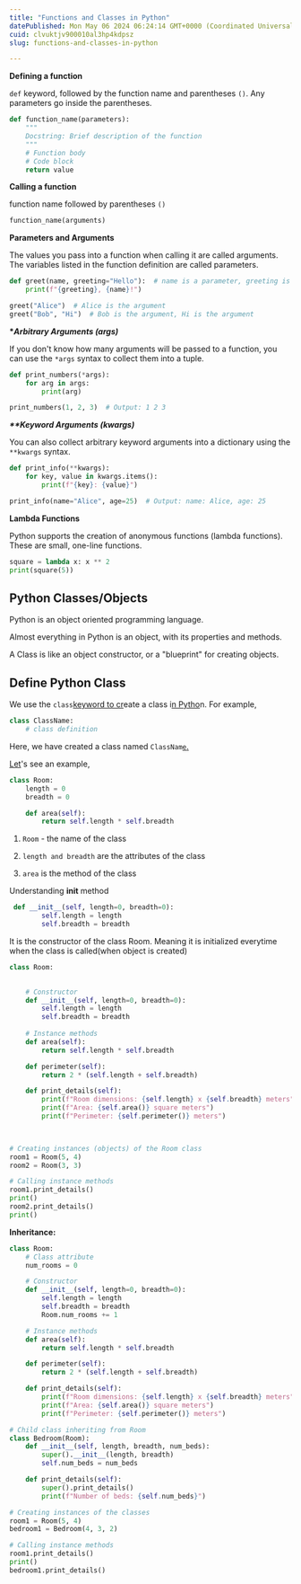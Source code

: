 ```yaml
---
title: "Functions and Classes in Python"
datePublished: Mon May 06 2024 06:24:14 GMT+0000 (Coordinated Universal Time)
cuid: clvuktjv900010al3hp4kdpsz
slug: functions-and-classes-in-python

---
```


**Defining a function**

`def` keyword, followed by the function name and parentheses `()`. Any parameters go inside the parentheses.

```python
def function_name(parameters):
    """
    Docstring: Brief description of the function
    """
    # Function body
    # Code block
    return value
```

**Calling a function**

function name followed by parentheses `()`

```python
function_name(arguments)
```

**Parameters and Arguments**

The values you pass into a function when calling it are called arguments. The variables listed in the function definition are called parameters.

```python
def greet(name, greeting="Hello"):  # name is a parameter, greeting is a parameter with a default value
    print(f"{greeting}, {name}!")

greet("Alice")  # Alice is the argument
greet("Bob", "Hi")  # Bob is the argument, Hi is the argument
```

**\**Arbitrary Arguments (args)***

If you don't know how many arguments will be passed to a function, you can use the `*args` syntax to collect them into a tuple.

```python
def print_numbers(*args):
    for arg in args:
        print(arg)

print_numbers(1, 2, 3)  # Output: 1 2 3
```

***\*\*Keyword Arguments (kwargs)***

You can also collect arbitrary keyword arguments into a dictionary using the `**kwargs` syntax.

```python
def print_info(**kwargs):
    for key, value in kwargs.items():
        print(f"{key}: {value}")

print_info(name="Alice", age=25)  # Output: name: Alice, age: 25
```

**Lambda Functions**

Python supports the creation of anonymous functions (lambda functions). These are small, one-line functions.

```python
square = lambda x: x ** 2
print(square(5))
```

## Python Classes/Objects

Python is an object oriented programming language.

Almost everything in Python is an object, with its properties and methods.

A Class is like an object constructor, or a "blueprint" for creating objects.

## Define Python Class

We use the `class`[keyword to cr](https://www.programiz.com/python-programming/keywords-identifier)eate a class i[n Pytho](https://www.programiz.com/python-programming/keywords-identifier)n. For example,

```python
class ClassName:
    # class definition
```

Here, we have created a class named `ClassNam`[`e`.](https://www.programiz.com/python-programming/keywords-identifier)

[Let](https://www.programiz.com/python-programming/keywords-identifier)'s see an example,

```python
class Room:
    length = 0
    breadth = 0

    def area(self):
        return self.length * self.breadth
```

1. `Room` - the name of the class
    
2. `length and breadth` are the attributes of the class
    
3. `area` is the method of the class
    

Understanding **init** method

```python
 def __init__(self, length=0, breadth=0):
        self.length = length
        self.breadth = breadth
```

It is the constructor of the class Room. Meaning it is initialized everytime when the class is called(when object is created)

```python
class Room:
 

    # Constructor
    def __init__(self, length=0, breadth=0):
        self.length = length
        self.breadth = breadth
        
    # Instance methods
    def area(self):
        return self.length * self.breadth

    def perimeter(self):
        return 2 * (self.length + self.breadth)

    def print_details(self):
        print(f"Room dimensions: {self.length} x {self.breadth} meters")
        print(f"Area: {self.area()} square meters")
        print(f"Perimeter: {self.perimeter()} meters")

 

# Creating instances (objects) of the Room class
room1 = Room(5, 4)
room2 = Room(3, 3)

# Calling instance methods
room1.print_details()
print()
room2.print_details()
print()
```

**Inheritance:**

```python
class Room:
    # Class attribute
    num_rooms = 0

    # Constructor
    def __init__(self, length=0, breadth=0):
        self.length = length
        self.breadth = breadth
        Room.num_rooms += 1

    # Instance methods
    def area(self):
        return self.length * self.breadth

    def perimeter(self):
        return 2 * (self.length + self.breadth)

    def print_details(self):
        print(f"Room dimensions: {self.length} x {self.breadth} meters")
        print(f"Area: {self.area()} square meters")
        print(f"Perimeter: {self.perimeter()} meters")

# Child class inheriting from Room
class Bedroom(Room):
    def __init__(self, length, breadth, num_beds):
        super().__init__(length, breadth)
        self.num_beds = num_beds

    def print_details(self):
        super().print_details()
        print(f"Number of beds: {self.num_beds}")

# Creating instances of the classes
room1 = Room(5, 4)
bedroom1 = Bedroom(4, 3, 2)

# Calling instance methods
room1.print_details()
print()
bedroom1.print_details()
```